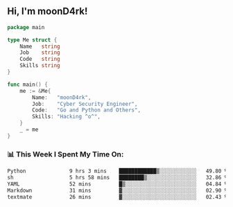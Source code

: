 <h2> Hi, I'm moonD4rk!</h2>

```go
package main

type Me struct {
	Name   string
	Job    string
	Code   string
	Skills string
}

func main() {
	me := &Me{
		Name:   "moonD4rk",
		Job:    "Cyber Security Engineer",
		Code:   "Go and Python and Others",
		Skills: "Hacking ^o^",
	}
	_ = me
}
```

<h3>📊 This Week I Spent My Time On:</h3>
<!-- <img align='right' src="https://github-readme-stats.vercel.app/api?username=moond4rk&show_icons=true&theme=radical", width="300" height="150"> -->

<!--START_SECTION:waka-->

```txt
Python              9 hrs 3 mins    ████████████▒░░░░░░░░░░░░   49.80 %
sh                  5 hrs 58 mins   ████████▒░░░░░░░░░░░░░░░░   32.86 %
YAML                52 mins         █▒░░░░░░░░░░░░░░░░░░░░░░░   04.84 %
Markdown            31 mins         ▓░░░░░░░░░░░░░░░░░░░░░░░░   02.90 %
textmate            26 mins         ▓░░░░░░░░░░░░░░░░░░░░░░░░   02.43 %
```

<!--END_SECTION:waka-->


